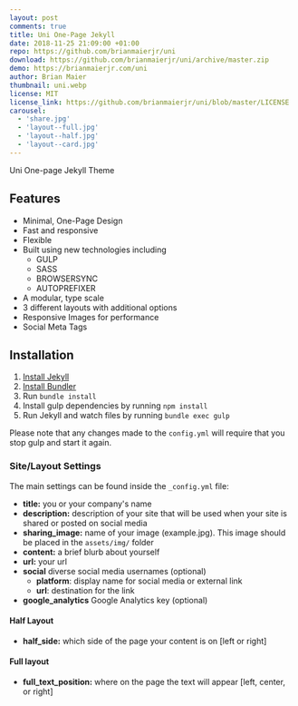 ```yaml
---
layout: post
comments: true
title: Uni One-Page Jekyll
date: 2018-11-25 21:09:00 +01:00
repo: https://github.com/brianmaierjr/uni
download: https://github.com/brianmaierjr/uni/archive/master.zip
demo: https://brianmaierjr.com/uni
author: Brian Maier
thumbnail: uni.webp
license: MIT
license_link: https://github.com/brianmaierjr/uni/blob/master/LICENSE
carousel:
  - 'share.jpg'
  - 'layout--full.jpg'
  - 'layout--half.jpg'
  - 'layout--card.jpg'
---
```


Uni One-page Jekyll Theme

## Features

* Minimal, One-Page Design
* Fast and responsive
* Flexible
* Built using new technologies including
  * GULP
  * SASS
  * BROWSERSYNC
  * AUTOPREFIXER
* A modular, type scale
* 3 different layouts with additional options
* Responsive Images for performance
* Social Meta Tags

## Installation

1. [Install Jekyll](https://jekyllrb.com)
2. [Install Bundler](https://bundler.io/)
3. Run `bundle install`
4. Install gulp dependencies by running `npm install`
5. Run Jekyll and watch files by running `bundle exec gulp`

Please note that any changes made to the `config.yml` will require that you stop gulp and start it again.

### Site/Layout Settings

The main settings can be found inside the `_config.yml` file:

* **title:** you or your company's name
* **description:** description of your site that will be used when your site is shared or posted on social media
* **sharing_image:** name of your image (example.jpg). This image should be placed in the `assets/img/` folder
* **content:** a brief blurb about yourself
* **url:** your url
* **social** diverse social media usernames (optional)
  * **platform**: display name for social media or external link
  * **url**: destination for the link
* **google_analytics** Google Analytics key (optional)

#### Half Layout

* **half_side:** which side of the page your content is on [left or right]

#### Full layout

* **full_text_position:** where on the page the text will appear [left, center, or right]
